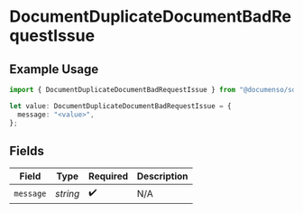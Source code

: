 # DocumentDuplicateDocumentBadRequestIssue

## Example Usage

```typescript
import { DocumentDuplicateDocumentBadRequestIssue } from "@documenso/sdk-typescript/models/errors";

let value: DocumentDuplicateDocumentBadRequestIssue = {
  message: "<value>",
};
```

## Fields

| Field              | Type               | Required           | Description        |
| ------------------ | ------------------ | ------------------ | ------------------ |
| `message`          | *string*           | :heavy_check_mark: | N/A                |